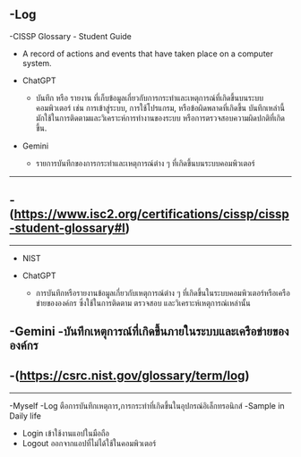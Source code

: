 -Log
----------
-CISSP Glossary - Student Guide

- A record of actions and events that have taken place on a computer system.

- ChatGPT
  - บันทึก หรือ รายงาน ที่เก็บข้อมูลเกี่ยวกับการกระทำและเหตุการณ์ที่เกิดขึ้นบนระบบคอมพิวเตอร์ เช่น การเข้าสู่ระบบ, การใช้โปรแกรม, หรือข้อผิดพลาดที่เกิดขึ้น บันทึกเหล่านี้มักใช้ในการติดตามและวิเคราะห์การทำงานของระบบ หรือการตรวจสอบความผิดปกติที่เกิดขึ้น.

- Gemini
  - รายการบันทึกของการกระทำและเหตุการณ์ต่าง ๆ ที่เกิดขึ้นบนระบบคอมพิวเตอร์
----------
 -(https://www.isc2.org/certifications/cissp/cissp-student-glossary#l)
----------
----------
- NIST

- ChatGPT
  - การบันทึกหรือรายงานข้อมูลเกี่ยวกับเหตุการณ์ต่าง ๆ ที่เกิดขึ้นในระบบคอมพิวเตอร์หรือเครือข่ายขององค์กร ซึ่งใช้ในการติดตาม ตรวจสอบ และวิเคราะห์เหตุการณ์เหล่านั้น

-Gemini
  -บันทึกเหตุการณ์ที่เกิดขึ้นภายในระบบและเครือข่ายขององค์กร
----------
-(https://csrc.nist.gov/glossary/term/log)
----------
----------
-Myself
  -Log ตือการบันทึกเหตุการ,การกระทำที่เกิดขึ้นในอุปกรณ์อิเล็กทรอนิกส์
-Sample in Daily life
  - Login เข้าใช้งานแอปในมือถือ
  - Logout ออกจากแอปที่ไม่ได้ใช้ในคอมพิวเตอร์

